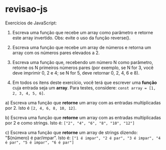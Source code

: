# revisao-js
Exercícios de JavaScript:

1) Escreva uma função que recebe um array como parâmetro e retorne este array invertido. Obs: evite o uso da função reverse().

2) Escreva uma função que recebe um array de números e retorna um array com os números pares elevados a 2.

3) Escreva uma função que, recebendo um número N como parâmetro, retorne os N primeiros números pares (por exemplo, se N for 3, você deve imprimir 0, 2 e 4; se N for 5, deve retornar 0, 2, 4, 6 e 8). 

4) Em todos os itens deste exercício, você terá que escrever uma **função** cuja entrada seja um **array**. Para testes, considere: `const array = [1, 2, 3, 4, 5, 6]`.

a) Escreva uma função que **retorne** um array com as entradas multiplicadas por 2. Isto é `[2, 4, 6, 8, 10, 12]`.

b) Escreva uma função que **retorne** um array com as entradas multiplicadas por 2 e como strings. Isto é: `["2", "4", "6", "8", "10", "12"]`

c) Escreva uma função que **retorne** um array de strings dizendo: "${número} é par/impar". Isto é: `["1 é impar", "2 é par", "3 é impar", "4 é par", "5 é impar", "6 é par"]`
